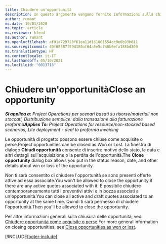 ```yaml
---
title: Chiudere un'opportunità
description: In questo argomento vengono fornite informazioni sulla chiusura di un'opportunità di progetto.
author: rumant
ms.date: 10/01/2020
ms.topic: article
ms.reviewer: kfend
ms.author: rumant
ms.openlocfilehash: af01a729723f61ea11d161861554ec9e6b93b811
ms.sourcegitcommit: 40f68387f594180af64a5e5c748b6efa188bd300
ms.translationtype: HT
ms.contentlocale: it-IT
ms.lasthandoff: 05/10/2021
ms.locfileid: "6013716"
---
```

# <a name="close-an-opportunity"></a><span data-ttu-id="11615-103">Chiudere un'opportunità</span><span class="sxs-lookup"><span data-stu-id="11615-103">Close an opportunity</span></span>

<span data-ttu-id="11615-104">_**Si applica a:** Project Operations per scenari basati su risorse/materiali non stoccati, Distribuzione semplice: dalla transazione alla fatturazione proforma_</span><span class="sxs-lookup"><span data-stu-id="11615-104">_**Applies To:** Project Operations for resource/non-stocked based scenarios, Lite deployment - deal to proforma invoicing_</span></span>

<span data-ttu-id="11615-105">Le opportunità di progetto possono essere chiuse come acquisite o perse.</span><span class="sxs-lookup"><span data-stu-id="11615-105">Project opportunities can be closed as Won or Lost.</span></span> <span data-ttu-id="11615-106">La finestra di dialogo **Chiudi opportunità** consente di inserire motivo dello stato, la data e altri dettagli sull'acquisizione o la perdita dell'opportunità.</span><span class="sxs-lookup"><span data-stu-id="11615-106">The **Close opportunity** dialog box allows you put in the status reason, date, and other details about win or loss of the opportunity.</span></span>

<span data-ttu-id="11615-107">Non ti sarà consentito di chiudere l'opportunità se sono presenti offerte attive ad essa associate.</span><span class="sxs-lookup"><span data-stu-id="11615-107">You won't be allowed to close the opportunity if there are any active quotes associated with it.</span></span> <span data-ttu-id="11615-108">È possibile chiudere contemporaneamente tutti i preventivi attivi e in bozza associati a un'opportunità.</span><span class="sxs-lookup"><span data-stu-id="11615-108">You can close all active and draft quotes associated to an opportunity at the same time.</span></span> <span data-ttu-id="11615-109">Quindi ti sarà permesso di chiudere l'opportunità.</span><span class="sxs-lookup"><span data-stu-id="11615-109">Then you'll be allowed to close the opportunity.</span></span>

<span data-ttu-id="11615-110">Per altre informazioni generali sulla chiusura delle opportunità, vedi [Chiudere opportunità come acquisite o perse](/dynamics365/sales-enterprise/close-opportunity-won-lost-sales).</span><span class="sxs-lookup"><span data-stu-id="11615-110">For more general information on closing opportunities, see [Close opportunities as won or lost](/dynamics365/sales-enterprise/close-opportunity-won-lost-sales).</span></span>


[!INCLUDE[footer-include](../includes/footer-banner.md)]